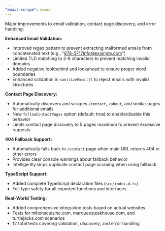 ```yaml
---
"email-scrape": minor
---
```


Major improvements to email validation, contact page discovery, and error handling:

**Enhanced Email Validation:**
- Improved regex pattern to prevent extracting malformed emails from concatenated text (e.g., "878-5717info@example.com")
- Limited TLD matching to 2-6 characters to prevent matching invalid domains
- Added negative lookbehind and lookahead to ensure proper word boundaries
- Enhanced validation in `sanitizeEmail()` to reject emails with invalid structures

**Contact Page Discovery:**
- Automatically discovers and scrapes `/contact`, `/about`, and similar pages for additional emails
- New `followContactPages` option (default: true) to enable/disable this behavior
- Limits contact page discovery to 5 pages maximum to prevent excessive requests

**404 Fallback Support:**
- Automatically falls back to `/contact` page when main URL returns 404 or other errors
- Provides clear console warnings about fallback behavior
- Intelligently skips duplicate contact page scraping when using fallback

**TypeScript Support:**
- Added complete TypeScript declaration files (`src/index.d.ts`)
- Full type safety for all exported functions and interfaces

**Real-World Testing:**
- Added comprehensive integration tests based on actual websites
- Tests for miltonscuisine.com, marqueesteakhouse.com, and turtlejacks.com scenarios
- 12 total tests covering validation, discovery, and error handling

